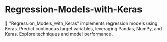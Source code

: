 # Regression-Models-with-Keras
 🤖 "Regression_Models_with_Keras" implements regression models using Keras. Predict continuous target variables, leveraging Pandas, NumPy, and Keras. Explore techniques and model performance.
